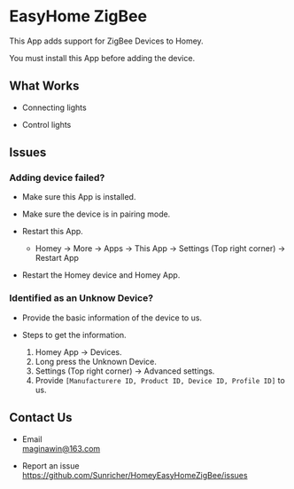 # EasyHome ZigBee

This App adds support for ZigBee Devices to Homey.  

You must install this App before adding the device.

## What Works

* Connecting lights

* Control lights

## Issues

### Adding device failed?

* Make sure this App is installed.  

* Make sure the device is in pairing mode.

* Restart this App.  

  - Homey -> More -> Apps -> This App -> Settings (Top right corner) -> Restart App

* Restart the Homey device and Homey App.  

### Identified as an Unknow Device?

* Provide the basic information of the device to us.  

* Steps to get the information.  

  1. Homey App -> Devices. 
  2. Long press the Unknown Device.
  3. Settings (Top right corner) -> Advanced settings.
  4. Provide `[Manufacturere ID, Product ID, Device ID, Profile ID]` to us.

## Contact Us

* Email  
  maginawin@163.com

* Report an issue  
  https://github.com/Sunricher/HomeyEasyHomeZigBee/issues


